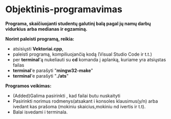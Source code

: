 # Objektinis-programavimas

**Programa, skaičiuojanti studentų galutinį balą pagal jų namų darbų vidurkius arba medianas ir egzaminą.**

**Norint paleisti programą, reikia:** 
  * atsisiųsti **Vektoriai.cpp**,
  * paleisti programą, kompiliuojančią kodą (Visual Studio Code ir t.t.)
  * per **terminal**'ą nukeliauti su **cd** komanda į aplanką, kuriame yra atsiųstas failas
  * **terminal**'e parašyti "**mingw32-make**"
  * **terminal**'e parašyti "**./ats**"
  
**Programos veikimas:**
  * (Added)Galima pasirinkti , kad failai butu nuskaityti
  * Pasirinkti norimus rodmenys(atsakant i konsoles klausimus(y/n) arba ivedant kas prašoma (mokiniu skaicius,mokiniu nd ivertis ir t.t).
  * Balai isvedami i terminala.
